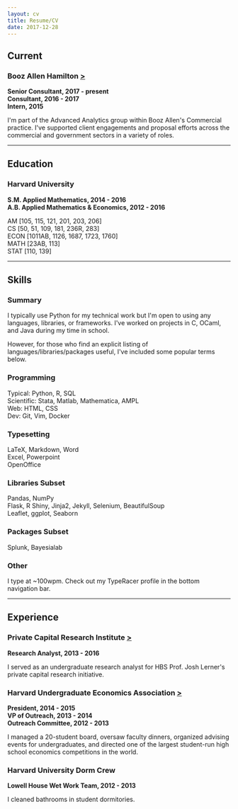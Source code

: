 ```yaml
---
layout: cv
title: Resume/CV
date: 2017-12-28
---
```

## Current
### Booz Allen Hamilton [>](https://www.boozallen.com/)
**Senior Consultant, 2017 - present**
<br>
**Consultant, 2016 - 2017**
<br>
**Intern, 2015**

I'm part of the Advanced Analytics group within Booz Allen's
Commercial practice. I've supported client engagements and proposal efforts
across the commercial and government sectors in a variety of roles.

---

## Education
### Harvard University
**S.M. Applied Mathematics, 2014 - 2016**
<br>
**A.B. Applied Mathematics & Economics, 2012 - 2016**

AM [105, 115, 121, 201, 203, 206]
<br>
CS [50, 51, 109, 181, 236R, 283]
<br>
ECON [1011AB, 1126, 1687, 1723, 1760]
<br>
MATH [23AB, 113]
<br>
STAT [110, 139]

---

## Skills

### Summary
I typically use Python for my technical work but I'm open to using any
languages, libraries, or frameworks. I've worked on projects in C, OCaml, and
Java during my time in school.

However, for those who find an explicit listing of
languages/libraries/packages useful, I've included some popular terms below.

### Programming
Typical: Python, R, SQL
<br>
Scientific: Stata, Matlab, Mathematica, AMPL
<br>
Web: HTML, CSS
<br>
Dev: Git, Vim, Docker

### Typesetting
LaTeX, Markdown, Word
<br>
Excel, Powerpoint
<br>
OpenOffice

### Libraries Subset
Pandas, NumPy
<br>
Flask, R Shiny, Jinja2, Jekyll, Selenium, BeautifulSoup
<br>
Leaflet, ggplot, Seaborn

### Packages Subset
Splunk, Bayesialab

### Other
I type at ~100wpm. Check out my TypeRacer profile in the bottom navigation bar.

---

## Experience
### Private Capital Research Institute [>](http://www.privatecapitalresearchinstitute.org/)
**Research Analyst, 2013 - 2016**

I served as an undergraduate research analyst for HBS Prof. Josh Lerner's
private capital research initiative.

### Harvard Undergraduate Economics Association [>](http://www.hcs.harvard.edu/huea/)
**President, 2014 - 2015**
<br>
**VP of Outreach, 2013 - 2014**
<br>
**Outreach Committee, 2012 - 2013**

I managed a 20-student board, oversaw faculty dinners, organized advising
events for undergraduates, and directed one of the largest student-run high
school economics competitions in the world.

### Harvard University Dorm Crew
**Lowell House Wet Work Team, 2012 - 2013**

I cleaned bathrooms in student dormitories.
